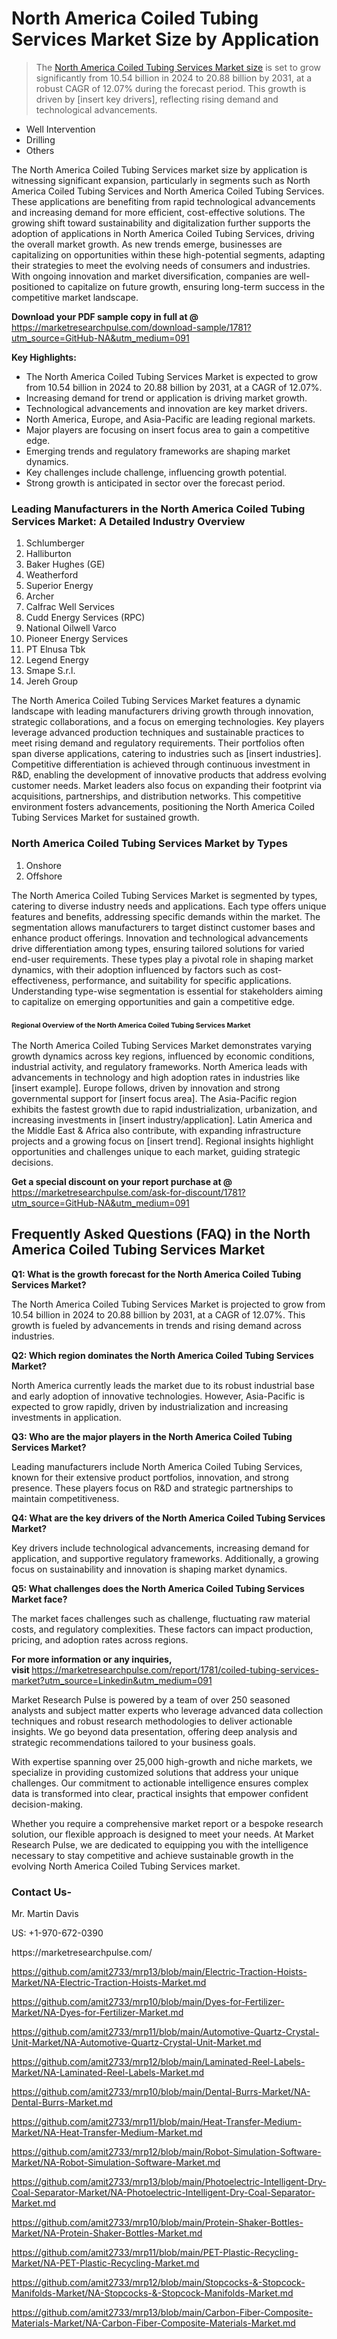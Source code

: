 <h1>North America Coiled Tubing Services Market&nbsp;Size by Application</h1><blockquote><p>The <a href="https://marketresearchpulse.com/download-sample/1781?utm_source=GitHub-NA&amp;utm_medium=091">North America Coiled Tubing Services Market size</a> is set to grow significantly from 10.54 billion in 2024 to 20.88 billion by 2031, at a robust CAGR of 12.07% during the forecast period. This growth is driven by [insert key drivers], reflecting rising demand and technological advancements.</p></blockquote><ul><li>Well Intervention <li> Drilling <li> Others</li></ul><p>The North America Coiled Tubing Services market size by application is witnessing significant expansion, particularly in segments such as North America Coiled Tubing Services and North America Coiled Tubing Services. These applications are benefiting from rapid technological advancements and increasing demand for more efficient, cost-effective solutions. The growing shift toward sustainability and digitalization further supports the adoption of applications in North America Coiled Tubing Services, driving the overall market growth. As new trends emerge, businesses are capitalizing on opportunities within these high-potential segments, adapting their strategies to meet the evolving needs of consumers and industries. With ongoing innovation and market diversification, companies are well-positioned to capitalize on future growth, ensuring long-term success in the competitive market landscape.</p><p><strong>Download your PDF sample copy in full at @ </strong><a href="https://marketresearchpulse.com/download-sample/1781?utm_source=GitHub-NA&amp;utm_medium=091">https://marketresearchpulse.com/download-sample/1781?utm_source=GitHub-NA&amp;utm_medium=091</a></p><p><strong>Key Highlights: </strong></p><ul><li>The North America Coiled Tubing Services Market is expected to grow from 10.54 billion in 2024 to 20.88 billion by 2031, at a CAGR of 12.07%.</li><li>Increasing demand for trend or application is driving market growth.</li><li>Technological advancements and innovation are key market drivers.</li><li>North America, Europe, and Asia-Pacific are leading regional markets.</li><li>Major players are focusing on insert focus area to gain a competitive edge.</li><li>Emerging trends and regulatory frameworks are shaping market dynamics.</li><li>Key challenges include challenge, influencing growth potential.</li><li>Strong growth is anticipated in sector over the forecast period.</li></ul><h3>Leading Manufacturers in the North America Coiled Tubing Services Market: A Detailed Industry Overview</h3><ol><li>Schlumberger</li><li>Halliburton</li><li>Baker Hughes (GE)</li><li>Weatherford</li><li>Superior Energy</li><li>Archer</li><li>Calfrac Well Services</li><li>Cudd Energy Services (RPC)</li><li>National Oilwell Varco</li><li>Pioneer Energy Services</li><li>PT Elnusa Tbk</li><li>Legend Energy</li><li>Smape S.r.l.</li><li>Jereh Group</li></ol><div class="flex max-w-full flex-col flex-grow"><div class="min-h-8 text-message flex w-full flex-col items-end gap-2 whitespace-normal break-words [.text-message+&amp;]:mt-5" dir="auto" data-message-author-role="assistant" data-message-id="fd8432e4-4910-450d-b182-61b7bfb0a01f" data-message-model-slug="gpt-4o"><div class="flex w-full flex-col gap-1 empty:hidden first:pt-[3px]"><div class="markdown prose w-full break-words dark:prose-invert light"><p>The North America Coiled Tubing Services Market features a dynamic landscape with leading manufacturers driving growth through innovation, strategic collaborations, and a focus on emerging technologies. Key players leverage advanced production techniques and sustainable practices to meet rising demand and regulatory requirements. Their portfolios often span diverse applications, catering to industries such as [insert industries]. Competitive differentiation is achieved through continuous investment in R&amp;D, enabling the development of innovative products that address evolving customer needs. Market leaders also focus on expanding their footprint via acquisitions, partnerships, and distribution networks. This competitive environment fosters advancements, positioning the North America Coiled Tubing Services Market for sustained growth.</p></div></div></div></div><h3>North America Coiled Tubing Services Market by Types</h3><ol><li>Onshore <li> Offshore</li></ol><div class="flex max-w-full flex-col flex-grow"><div class="min-h-8 text-message flex w-full flex-col items-end gap-2 whitespace-normal break-words [.text-message+&amp;]:mt-5" dir="auto" data-message-author-role="assistant" data-message-id="084470be-0bb7-4664-bddf-5156b4f41249" data-message-model-slug="gpt-4o-mini"><div class="flex w-full flex-col gap-1 empty:hidden first:pt-[3px]"><div class="markdown prose w-full break-words dark:prose-invert light"><p>The North America Coiled Tubing Services Market is segmented by types, catering to diverse industry needs and applications. Each type offers unique features and benefits, addressing specific demands within the market. The segmentation allows manufacturers to target distinct customer bases and enhance product offerings. Innovation and technological advancements drive differentiation among types, ensuring tailored solutions for varied end-user requirements. These types play a pivotal role in shaping market dynamics, with their adoption influenced by factors such as cost-effectiveness, performance, and suitability for specific applications. Understanding type-wise segmentation is essential for stakeholders aiming to capitalize on emerging opportunities and gain a competitive edge.</p></div></div></div></div><h3><span style="font-size: 11px;">Regional Overview of the North America Coiled Tubing Services Market</span></h3><div class="flex max-w-full flex-col flex-grow"><div class="min-h-8 text-message flex w-full flex-col items-end gap-2 whitespace-normal break-words [.text-message+&amp;]:mt-5" dir="auto" data-message-author-role="assistant" data-message-id="e9038762-ce64-4e30-91c9-9bd413514231" data-message-model-slug="gpt-4o-mini"><div class="flex w-full flex-col gap-1 empty:hidden first:pt-[3px]"><div class="markdown prose w-full break-words dark:prose-invert light"><p>The North America Coiled Tubing Services Market demonstrates varying growth dynamics across key regions, influenced by economic conditions, industrial activity, and regulatory frameworks. North America leads with advancements in technology and high adoption rates in industries like [insert example]. Europe follows, driven by innovation and strong governmental support for [insert focus area]. The Asia-Pacific region exhibits the fastest growth due to rapid industrialization, urbanization, and increasing investments in [insert industry/application]. Latin America and the Middle East &amp; Africa also contribute, with expanding infrastructure projects and a growing focus on [insert trend]. Regional insights highlight opportunities and challenges unique to each market, guiding strategic decisions.</p></div></div></div></div><p><strong>Get a special discount on your report purchase at @ </strong><a href="https://marketresearchpulse.com/ask-for-discount/1781?utm_source=GitHub-NA&amp;utm_medium=091">https://marketresearchpulse.com/ask-for-discount/1781?utm_source=GitHub-NA&amp;utm_medium=091</a></p><h2>Frequently Asked Questions (FAQ) in the North America Coiled Tubing Services Market</h2><p><strong>Q1: What is the growth forecast for the North America Coiled Tubing Services Market?</strong></p><p>The North America Coiled Tubing Services Market is projected to grow from 10.54 billion in 2024 to 20.88 billion by 2031, at a CAGR of 12.07%. This growth is fueled by advancements in trends and rising demand across industries.</p><p><strong>Q2: Which region dominates the North America Coiled Tubing Services Market?</strong></p><p>North America currently leads the market due to its robust industrial base and early adoption of innovative technologies. However, Asia-Pacific is expected to grow rapidly, driven by industrialization and increasing investments in application.</p><p><strong>Q3: Who are the major players in the North America Coiled Tubing Services Market?</strong></p><p>Leading manufacturers include North America Coiled Tubing Services, known for their extensive product portfolios, innovation, and strong presence. These players focus on R&amp;D and strategic partnerships to maintain competitiveness.</p><p><strong>Q4: What are the key drivers of the North America Coiled Tubing Services Market?</strong></p><p>Key drivers include technological advancements, increasing demand for application, and supportive regulatory frameworks. Additionally, a growing focus on sustainability and innovation is shaping market dynamics.</p><p><strong>Q5: What challenges does the North America Coiled Tubing Services Market face?</strong></p><p>The market faces challenges such as challenge, fluctuating raw material costs, and regulatory complexities. These factors can impact production, pricing, and adoption rates across regions.</p><p><strong>For more information or any inquiries, visit&nbsp;</strong><a href="https://marketresearchpulse.com/report/1781/coiled-tubing-services-market?utm_source=Linkedin&utm_medium=091">https://marketresearchpulse.com/report/1781/coiled-tubing-services-market?utm_source=Linkedin&utm_medium=091</a></p><p>Market Research Pulse is powered by a team of over 250 seasoned analysts and subject matter experts who leverage advanced data collection techniques and robust research methodologies to deliver actionable insights. We go beyond data presentation, offering deep analysis and strategic recommendations tailored to your business goals.</p><p>With expertise spanning over 25,000 high-growth and niche markets, we specialize in providing customized solutions that address your unique challenges. Our commitment to actionable intelligence ensures complex data is transformed into clear, practical insights that empower confident decision-making.</p><p>Whether you require a comprehensive market report or a bespoke research solution, our flexible approach is designed to meet your needs. At Market Research Pulse, we are dedicated to equipping you with the intelligence necessary to stay competitive and achieve sustainable growth in the evolving North America Coiled Tubing Services market.</p><h3><strong>Contact Us-</strong></h3><p>Mr. Martin Davis</p><p>US: +1-970-672-0390</p><p>https://marketresearchpulse.com/</p><p><a href="https://github.com/amit2733/mrp13/blob/main/Electric-Traction-Hoists-Market/NA-Electric-Traction-Hoists-Market.md">https://github.com/amit2733/mrp13/blob/main/Electric-Traction-Hoists-Market/NA-Electric-Traction-Hoists-Market.md</a></p><p><a href="https://github.com/amit2733/mrp10/blob/main/Dyes-for-Fertilizer-Market/NA-Dyes-for-Fertilizer-Market.md">https://github.com/amit2733/mrp10/blob/main/Dyes-for-Fertilizer-Market/NA-Dyes-for-Fertilizer-Market.md</a></p><p><a href="https://github.com/amit2733/mrp11/blob/main/Automotive-Quartz-Crystal-Unit-Market/NA-Automotive-Quartz-Crystal-Unit-Market.md">https://github.com/amit2733/mrp11/blob/main/Automotive-Quartz-Crystal-Unit-Market/NA-Automotive-Quartz-Crystal-Unit-Market.md</a></p><p><a href="https://github.com/amit2733/mrp12/blob/main/Laminated-Reel-Labels-Market/NA-Laminated-Reel-Labels-Market.md">https://github.com/amit2733/mrp12/blob/main/Laminated-Reel-Labels-Market/NA-Laminated-Reel-Labels-Market.md</a></p><p><a href="https://github.com/amit2733/mrp10/blob/main/Dental-Burrs-Market/NA-Dental-Burrs-Market.md">https://github.com/amit2733/mrp10/blob/main/Dental-Burrs-Market/NA-Dental-Burrs-Market.md</a></p><p><a href="https://github.com/amit2733/mrp11/blob/main/Heat-Transfer-Medium-Market/NA-Heat-Transfer-Medium-Market.md">https://github.com/amit2733/mrp11/blob/main/Heat-Transfer-Medium-Market/NA-Heat-Transfer-Medium-Market.md</a></p><p><a href="https://github.com/amit2733/mrp12/blob/main/Robot-Simulation-Software-Market/NA-Robot-Simulation-Software-Market.md">https://github.com/amit2733/mrp12/blob/main/Robot-Simulation-Software-Market/NA-Robot-Simulation-Software-Market.md</a></p><p><a href="https://github.com/amit2733/mrp13/blob/main/Photoelectric-Intelligent-Dry-Coal-Separator-Market/NA-Photoelectric-Intelligent-Dry-Coal-Separator-Market.md">https://github.com/amit2733/mrp13/blob/main/Photoelectric-Intelligent-Dry-Coal-Separator-Market/NA-Photoelectric-Intelligent-Dry-Coal-Separator-Market.md</a></p><p><a href="https://github.com/amit2733/mrp10/blob/main/Protein-Shaker-Bottles-Market/NA-Protein-Shaker-Bottles-Market.md">https://github.com/amit2733/mrp10/blob/main/Protein-Shaker-Bottles-Market/NA-Protein-Shaker-Bottles-Market.md</a></p><p><a href="https://github.com/amit2733/mrp11/blob/main/PET-Plastic-Recycling-Market/NA-PET-Plastic-Recycling-Market.md">https://github.com/amit2733/mrp11/blob/main/PET-Plastic-Recycling-Market/NA-PET-Plastic-Recycling-Market.md</a></p><p><a href="https://github.com/amit2733/mrp12/blob/main/Stopcocks-&-Stopcock-Manifolds-Market/NA-Stopcocks-&-Stopcock-Manifolds-Market.md">https://github.com/amit2733/mrp12/blob/main/Stopcocks-&-Stopcock-Manifolds-Market/NA-Stopcocks-&-Stopcock-Manifolds-Market.md</a></p><p><a href="https://github.com/amit2733/mrp13/blob/main/Carbon-Fiber-Composite-Materials-Market/NA-Carbon-Fiber-Composite-Materials-Market.md">https://github.com/amit2733/mrp13/blob/main/Carbon-Fiber-Composite-Materials-Market/NA-Carbon-Fiber-Composite-Materials-Market.md</a></p>
